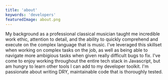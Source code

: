 ```yaml
---
title: 'about'
keywords: 'developers'
featuredImage: about.png
---
```


My background as a professional classical musician taught me incredible work ethic, attention to detail, and the ability to quickly comprehend and execute on the complex language that is music. I've leveraged this skillset when working on complex tasks on the job, as well as being able to navigate more ambigious tasks when given really difficult bugs to fix. I've come to enjoy working throughout the entire tech stack in Javascript, but am hungry to learn other tools I can add to my developer toolkit. I'm passionate about writing DRY, maintainable code that is thoroughly tested.
